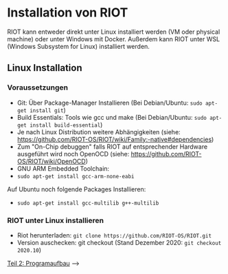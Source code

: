 # Installation von RIOT

RIOT kann entweder direkt unter Linux installiert werden (VM oder physical machine) oder unter Windows mit Docker.
Außerdem kann RIOT unter WSL (Windows Subsystem for Linux) installiert werden.

## Linux Installation

### Voraussetzungen

 - Git: Über Package-Manager Installieren (Bei Debian/Ubuntu: `sudo apt-get install git`)
 - Build Essentials: Tools wie gcc und make (Bei Debian/Ubuntu: `sudo apt-get install build-essential`)
 - Je nach Linux Distribution weitere Abhängigkeiten (siehe: <https://github.com/RIOT-OS/RIOT/wiki/Family:-native#dependencies>)
 - Zum "On-Chip debuggen" falls RIOT auf entsprechender Hardware ausgeführt wird noch OpenOCD (siehe: <https://github.com/RIOT-OS/RIOT/wiki/OpenOCD>)
 - GNU ARM Embedded Toolchain:
 - `sudo apt-get install gcc-arm-none-eabi`

Auf Ubuntu noch folgende Packages Installieren:
 - `sudo apt-get install gcc-multilib g++-multilib`

### RIOT unter Linux installieren

 - Riot herunterladen: `git clone https://github.com/RIOT-OS/RIOT.git`
 - Version auschecken: git checkout <version> (Stand Dezember 2020: `git checkout 2020.10`)

[Teil 2: Programaufbau](02_Programaufbau.md) -->
